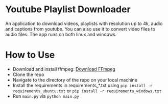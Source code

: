 # Youtube Playlist Downloader
 
An application to download videos, playlists with resolution up to 4k, audio and captions from youtube. 
You can also use it to convert video files to audio files. The app runs on both linux and windows.

# How to Use
- Download and install ffmpeg: [Download FFmpeg](https://ffmpeg.org/download.html)
- Clone the repo
- Navigate to the directory of the repo on your local machine
- Install the requirements in requirements_*.txt using `pip install -r requirements_ubuntu.txt` or `pip install -r requirements_windows.txt`
- Run `main.py` via `python main.py`
